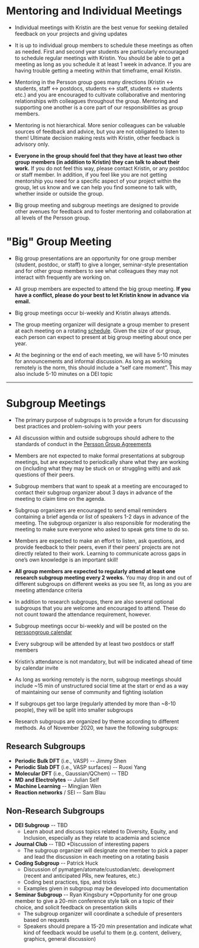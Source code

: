 
# Mentoring and Individual Meetings <a name="individual"></a>

* Individual meetings with Kristin are the best venue for seeking detailed feedback on your projects and giving updates

* It is up to individual group members to schedule these meetings as often as needed. First and second year students are particularly encouraged to schedule regular meetings with Kristin. You should be able to get a meeting as long as you schedule it at least 1 week in advance. If you are having trouble getting a meeting within that timeframe, email Kristin.

* Mentoring in the Persson group goes many directions (Kristin ↔︎ students, staff ↔︎ postdocs, students ↔︎ staff, students ↔︎ students etc.) and you are encouraged to cultivate collaborative and mentoring relationships with colleagues throughout the group. Mentoring and supporting one another is a core part of our responsibilities as group members.

* Mentoring is not hierarchical. More senior colleagues can be valuable sources of feedback and advice, but you are not obligated to listen to them! Ultimate decision making rests with Kristin, other feedback is advisory only.

* **Everyone in the group should feel that they have at least two other group members (in addition to Kristin) they can talk to about their work.** If you do not feel this way, please contact Kristin, or any postdoc or staff member. In addition, if you feel like you are not getting mentorship you need for a specific aspect of your project within the group, let us know and we can help you find someone to talk with, whether inside or outside the group.

* Big group meeting and subgroup meetings are designed to provide other avenues for feedback and to foster mentoring and collaboration at all levels of the Persson group.

# "Big" Group Meeting <a name="group"></a>

* Big group presentations are an opportunity for one group member (student, postdoc, or staff) to give a longer, seminar-style presentation and for other group members to see what colleagues they may not interact with frequently are working on. 

* All group members are expected to attend the big group meeting. **If you have a conflict, please do your best to let Kristin know in advance via email.**

* Big group meetings occur bi-weekly and Kristin always attends.

* The group meeting organizer will designate a group member to present at each meeting on a rotating [schedule](https://sites.google.com/a/lbl.gov/perssongroup/group-meeting). Given the size of our group, each person can expect to present at big group meeting about once per year.

* At the beginning or the end of each meeting, we will have 5-10 minutes for announcements and informal discussion. As long as working remotely is the norm, this should include a “self care moment”. This may also include 5-10 minutes on a DEI topic


---

# Subgroup Meetings <a name="sub"></a>

* The primary purpose of subgroups is to provide a forum for discussing best practices and problem-solving with your peers

* All discussion within and outside subgroups should adhere to the standards of conduct in the [Persson Group Agreements ](https://perssongroup.lbl.gov/agreements.html)

* Members are not expected to make formal presentations at subgroup meetings, but are expected to periodically share what they are working on (including what they may be stuck on or struggling with) and ask questions of their peers.

* Subgroup members that want to speak at a meeting are encouraged to contact their subgroup organizer about 3 days in advance of the meeting to claim time on the agenda.

* Subgroup organizers are encouraged to send email reminders containing a brief agenda or list of speakers 1-2 days in advance of the meeting. The subgroup organizer is also responsible for moderating the meeting to make sure everyone who asked to speak gets time to do so.

* Members are expected to make an effort to listen, ask questions, and provide feedback to their peers, even if their peers’ projects are not directly related to their work. Learning to communicate across gaps in one’s own knowledge is an important skill!

* **All group members are expected to regularly attend at least one research subgroup meeting every 2 weeks.** You may drop in and out of different subgroups on different weeks as you see fit, as long as you are meeting attendance criteria

 * In addition to research subgroups, there are also several optional subgroups that you are welcome and encouraged to attend. These do not count toward the attendance requirement, however.

* Subgroup meetings occur bi-weekly and will be posted on the [perssongroup calendar ](https://calendar.google.com/calendar/embed?src=lbl.gov_brhr6pqcsslm15ui9i6rapnus8%40group.calendar.google.com&ctz=America%2FLos_Angeles)

* Every subgroup will be attended by at least two postdocs or staff members

* Kristin’s attendance is not mandatory, but will be indicated ahead of time by calendar invite

* As long as working remotely is the norm, subgroup meetings should include ~15 min of unstructured social time at the start or end as a way of maintaining our sense of community and fighting isolation

* If subgroups get too large (regularly attended by more than ~8-10 people), they will be split into smaller subgroups

* Research subgroups are organized by theme according to different methods. As of November 2020, we have the following subgroups:

## Research Subgroups <a name="sgs"></a>
* **Periodic Bulk DFT** (i.e., VASP) -- Jimmy Shen
* **Periodic Slab DFT** (i.e., VASP surfaces) -- Ruoxi Yang
* **Molecular DFT** (i.e., Gaussian/QChem) -- TBD
* **MD and Electrolytes** -- Julian Self
* **Machine Learning** -- Mingjian Wen
* **Reaction networks** / SEI -- Sam Blau

## Non-Research Subgroups <a name="sgs"></a>

* **DEI Subgroup** -- TBD
    * Learn about and discuss topics related to Diversity, Equity, and Inclusion, especially as they relate to academia and science
* **Journal Club** -- TBD
    *Discussion of interesting papers
    * The subgroup organizer will designate one member to pick a paper and lead the discussion in each meeting on a rotating basis
* **Coding Subgroup** -- Patrick Huck
    * Discussion of pymatgen/atomate/custodian/etc. development (recent and anticipated PRs, new features, etc.)
    * Coding best practices, tips, and tricks
    * Examples given in subgroup may be developed into documentation
* **Seminar Subgroup** -- Ryan Kingsbury
    *Opportunity for one group member to give a 20-min conference style talk on a topic of their choice, and solicit feedback on presentation skills
    * The subgroup organizer will coordinate a schedule of presenters based on requests
    * Speakers should prepare a 15-20 min presentation and indicate what kind of feedback would be useful to them (e.g. content, delivery, graphics, general discussion)